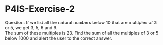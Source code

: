 # P4IS-Exercise-2
Question: If we list all the natural numbers below 10 that are multiples of 3 or 5, we get 3, 5, 6 and 9.  
The sum of these multiples is 23. Find the sum of all the multiples of 3 or 5 below 1000 and alert the user to the correct answer.

